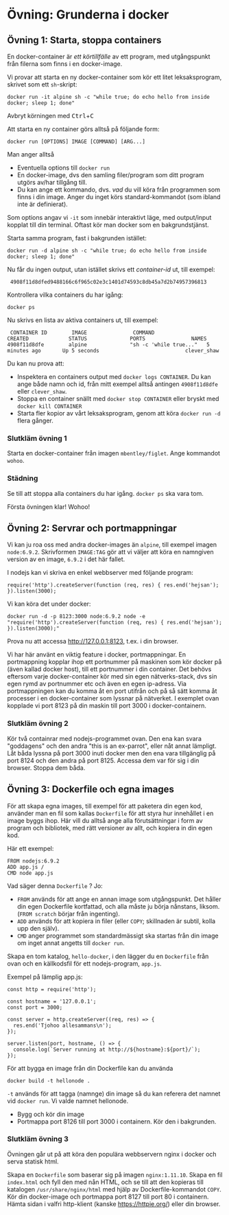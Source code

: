 # Övning: Grunderna i docker

## Övning 1: Starta, stoppa containers

En docker-container är _ett körtillfälle_ av ett program, med utgångspunkt från filerna som finns i en docker-image. 

Vi provar att starta en ny docker-container som kör ett litet leksaksprogram, skrivet som ett `sh`-skript:    

    docker run -it alpine sh -c "while true; do echo hello from inside docker; sleep 1; done" 

Avbryt körningen med <kbd>Ctrl</kbd>+<kbd>C</kbd>

Att starta en ny container görs alltså på följande form:

    docker run [OPTIONS] IMAGE [COMMAND] [ARG...]

Man anger alltså

* Eventuella options till `docker run`
* En docker-image, dvs den samling filer/program som ditt program utgörs av/har tillgång till.
* Du kan ange ett kommando, dvs. _vad_ du vill köra från programmen som finns i din image. Anger du inget körs standard-kommandot (som ibland inte är definierat).

Som options angav vi `-it` som innebär interaktivt läge, med output/input kopplat till din terminal. Oftast kör man docker som en bakgrundstjänst.
 
 Starta samma program, fast i bakgrunden istället:
 
    docker run -d alpine sh -c "while true; do echo hello from inside docker; sleep 1; done"

 Nu får du ingen output, utan istället skrivs ett _container-id_ ut, till exempel:
 
     4908f11d8dfed9488166c6f965c02e3c1401d74593c8db45a7d2b74957396813

Kontrollera vilka containers du har igång:

    docker ps 

Nu skrivs en lista av aktiva containers ut, till exempel:

     CONTAINER ID        IMAGE               COMMAND                  CREATED             STATUS              PORTS               NAMES
    4908f11d8dfe        alpine              "sh -c 'while true..."   5 minutes ago       Up 5 seconds                            clever_shaw
 
Du kan nu prova att:

   * Inspektera en containers output med `docker logs CONTAINER`. Du kan ange både namn och id, från mitt exempel alltså antingen `4908f11d8dfe` eller `clever_shaw`.
   * Stoppa en container snällt med `docker stop CONTAINER` eller bryskt med `docker kill CONTAINER`
   * Starta fler kopior av vårt leksaksprogram, genom att köra `docker run -d` flera gånger.
   
### Slutkläm övning 1
   
Starta en docker-container från imagen `mbentley/figlet`. Ange kommandot `wohoo`.

### Städning
 
Se till att stoppa alla containers du har igång. `docker ps` ska vara tom. 

Första övningen klar! Wohoo!

## Övning 2: Servrar och portmappningar

Vi kan ju roa oss med andra docker-images än `alpine`, till exempel imagen `node:6.9.2`. Skrivformen `IMAGE:TAG` gör att vi väljer att köra en namngiven version av en image, `6.9.2` i det här fallet.

I nodejs kan vi skriva en enkel webbserver med följande program:

    require('http').createServer(function (req, res) { res.end('hejsan'); }).listen(3000);

Vi kan köra det under docker:

    docker run -d -p 8123:3000 node:6.9.2 node -e "require('http').createServer(function (req, res) { res.end('hejsan'); }).listen(3000);"
    
Prova nu att accessa http://127.0.0.1:8123, t.ex. i din browser. 

Vi har här använt en viktig feature i docker, portmappningar. En portmappning kopplar ihop ett portnummer på maskinen som kör docker på (även kallad docker host), till ett portnummer i din container. Det behövs eftersom varje docker-container kör med sin egen nätverks-stack, dvs sin egen rymd av portnummer etc och även en egen ip-adress. Via portmappningen kan du komma åt en port utifrån och på så sätt komma åt processer i en docker-container som lyssnar på nätverket. I exemplet ovan kopplade vi port 8123 på din maskin till port 3000 i docker-containern.

### Slutkläm övning 2

Kör två containrar med nodejs-programmet ovan. Den ena kan svara "goddagens" och den andra "this is an ex-parrot", eller nåt annat lämpligt. Låt båda lyssna på port 3000 inuti docker men den ena vara tillgänglig på port 8124 och den andra på port 8125. Accessa dem var för sig i din browser. Stoppa dem båda.




## Övning 3: Dockerfile och egna images

För att skapa egna images, till exempel för att paketera din egen kod, använder man en fil som kallas `Dockerfile` för att styra hur innehållet i en image byggs ihop. Här vill du alltså ange alla förutsättningar i form av program och bibliotek, med rätt versioner av allt, och kopiera in din egen kod.

Här ett exempel:

    FROM nodejs:6.9.2
    ADD app.js /
    CMD node app.js
    
Vad säger denna `Dockerfile` ? Jo:

* `FROM` används för att ange en annan image som utgångspunkt. Det håller din egen Dockerfile kortfattad, och alla måste ju börja nånstans, liksom. (`FROM scratch` börjar från ingenting).    
* `ADD` används för att kopiera in filer (eller `COPY`; skillnaden är subtil, kolla upp den själv).
* `CMD` anger programmet som standardmässigt ska startas från din image om inget annat angetts till `docker run`.

Skapa en tom katalog, `hello-docker`, i den lägger du en `Dockerfile` från ovan och en källkodsfil för ett nodejs-program, `app.js`.

Exempel på lämplig app.js:

    const http = require('http');

    const hostname = '127.0.0.1';
    const port = 3000;

    const server = http.createServer((req, res) => {
      res.end('Tjohoo allesammans\n');
    });

    server.listen(port, hostname, () => {
      console.log(`Server running at http://${hostname}:${port}/`);
    });


För att bygga en image från din Dockerfile kan du använda

    docker build -t hellonode .

`-t` används för att tagga (namnge) din image så du kan referera det namnet
vid `docker run`. Vi valde namnet hellonode.

* Bygg och kör din image
* Portmappa port 8126 till port 3000 i containern. Kör den i bakgrunden.

### Slutkläm övning 3

Övningen går ut på att köra den populära webbservern nginx i docker och serva statisk html.

Skapa en `Dockerfile` som baserar sig på imagen `nginx:1.11.10`. Skapa en fil `index.html` och fyll den med nån HTML, och se till att den kopieras till katalogen `/usr/share/nginx/html` med hjälp av Dockerfile-kommandot `COPY`. Kör din docker-image och portmappa port 8127 till port 80 i containern. Hämta sidan i valfri http-klient (kanske https://httpie.org/) eller din browser.
